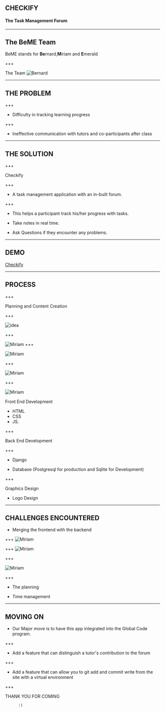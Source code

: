 

## CHECKIFY



#### The Task Management Forum


---

## The BeME Team

 BeME stands for **Be**rnard,**M**iriam and **E**merald

+++

The Team
![Bernard](Database/BeME.jpg)

 


---
 
 

## THE PROBLEM

+++

- Difficulty in  tracking learning progress

+++

- Ineffective communication with tutors and co-participants after class 



---
 

## THE SOLUTION


+++

<span class="primary">Checkify</span> 

+++

- A task management application with an in-built forum. 

+++

- This helps a participant track his/her progress with tasks. 

- Take notes in real time.


- Ask Questions if they encounter any problems.




---

## DEMO


[Checkify](https://glblcdcheckify.herokuapp.com)


---


 

## PROCESS
 
+++

<span class="primary"> Planning and Content Creation
</span>  

+++

![idea](Database/idea.jpg)

+++

![Miriam](Database/flowchart.jpg)
+++

![Miriam](Database/dec.jpg)

+++

![Miriam](Database/9.jpg)

+++

![Miriam](Database/dec.jpg)

<span>Front End Development</span>

-  HTML
-   CSS
-    JS.

+++

<span> Back End Development </span>

 +++

- Django


- Database (Postgresql for production and Sqlite for Development)

+++

<span>Graphics Design</span>

- Logo Design



---

## CHALLENGES ENCOUNTERED

- Merging the frontend with the backend

+++
![Miriam](Database/5.jpg)

+++
![Miriam](Database/89.jpg)

+++

![Miriam](Database/3.jpg)

+++

- The planning

- Time management

 
---

## MOVING ON

- Our Major move is to have this app integrated into the Global Code program.

 

+++

- Add a feature that can distinguish a  tutor's contribution to the forum



+++

- Add a feature that can allow you to git add and commit write from the site with a virtual environment



+++

THANK YOU FOR COMING

          :)
 




